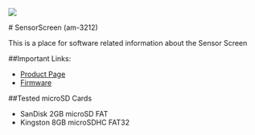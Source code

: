 <p>
<img src="http://www.andymark.com/v/vspfiles/photos/am-3212-2.jpg"></img>
</p>
# SensorScreen (am-3212)

This is a place for software related information about the Sensor Screen

##Important Links:
<ul>
  <li><a href="http://www.andymark.com/Electronic-p/am-3212.htm">Product Page</a></li>
  <li><a href="https://github.com/AndyMark/SensorScreen/raw/master/Firmware/AM3212.CYA">Firmware</a></li>
</ul>


##Tested microSD Cards
<ul>
  <li>SanDisk 2GB microSD FAT</li>
  <li>Kingston 8GB microSDHC FAT32</li>
</ul>
